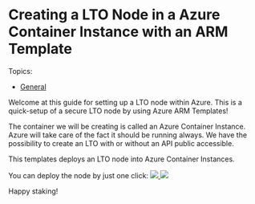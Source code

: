 # Creating a LTO Node in a Azure Container Instance with an ARM Template

Topics:
* [General](readme.md)

Welcome at this guide for setting up a LTO node within Azure. This is a quick-setup of a secure LTO node by using Azure ARM Templates!

The container we will be creating is called an Azure Container Instance. Azure will take care of the fact it should be running always. We have the possibility to create an LTO with or without an API public accessible. 

This templates deploys an LTO node into Azure Container Instances.

You can deploy the node by just one click:
<a href="https://portal.azure.com/#create/Microsoft.Template/uri/https%3A%2F%2Fraw.githubusercontent.com%2Frushashell%2FLTO%2Fmaster%2FAzure%2FAzure%2520Container%2520Instance%2FARM%2Fazuredeploy.json" target="_blank">
    <img src="http://azuredeploy.net/deploybutton.png"/> 
</a>
<a href="http://armviz.io/#/?load=https%3A%2F%2Fraw.githubusercontent.com%2Frushashell%2FLTO%2Fmaster%2FAzure%2FAzure%2520Container%2520Instance%2FARM%2Fazuredeploy.json" target="_blank">
    <img src="http://armviz.io/visualizebutton.png"/> 
</a>

Happy staking!